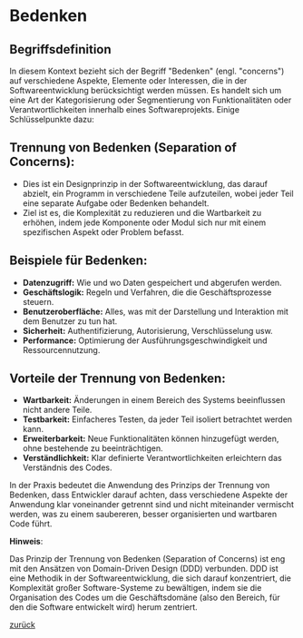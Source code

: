 # Bedenken

## Begriffsdefinition

In diesem Kontext bezieht sich der Begriff "Bedenken" (engl. "concerns") auf verschiedene Aspekte, Elemente oder
Interessen, die in der Softwareentwicklung berücksichtigt werden müssen. Es handelt sich um eine Art der Kategorisierung
oder Segmentierung von Funktionalitäten oder Verantwortlichkeiten innerhalb eines Softwareprojekts. Einige
Schlüsselpunkte dazu:
## Trennung von Bedenken (Separation of Concerns):
- Dies ist ein Designprinzip in der Softwareentwicklung, das darauf abzielt, ein Programm in verschiedene Teile
  aufzuteilen, wobei jeder Teil eine separate Aufgabe oder Bedenken behandelt.
- Ziel ist es, die Komplexität zu reduzieren und die Wartbarkeit zu erhöhen, indem jede Komponente oder Modul sich
  nur mit einem spezifischen Aspekt oder Problem befasst.
## Beispiele für Bedenken:
- **Datenzugriff:** Wie und wo Daten gespeichert und abgerufen werden.
- **Geschäftslogik:** Regeln und Verfahren, die die Geschäftsprozesse steuern.
- **Benutzeroberfläche:** Alles, was mit der Darstellung und Interaktion mit dem Benutzer zu tun hat.
- **Sicherheit:** Authentifizierung, Autorisierung, Verschlüsselung usw.
- **Performance:** Optimierung der Ausführungsgeschwindigkeit und Ressourcennutzung.

## Vorteile der Trennung von Bedenken:
- **Wartbarkeit:** Änderungen in einem Bereich des Systems beeinflussen nicht andere Teile.
- **Testbarkeit:** Einfacheres Testen, da jeder Teil isoliert betrachtet werden kann.
- **Erweiterbarkeit:** Neue Funktionalitäten können hinzugefügt werden, ohne bestehende zu beeinträchtigen.
- **Verständlichkeit:** Klar definierte Verantwortlichkeiten erleichtern das Verständnis des Codes.

In der Praxis bedeutet die Anwendung des Prinzips der Trennung von Bedenken, dass Entwickler darauf achten, dass
verschiedene Aspekte der Anwendung klar voneinander getrennt sind und nicht miteinander vermischt werden, was zu einem
saubereren, besser organisierten und wartbaren Code führt.

**Hinweis**:

Das Prinzip der Trennung von Bedenken (Separation of Concerns) ist eng mit den Ansätzen von Domain-Driven Design (DDD)
verbunden. DDD ist eine Methodik in der Softwareentwicklung, die sich darauf konzentriert, die Komplexität großer
Software-Systeme zu bewältigen, indem sie die Organisation des Codes um die Geschäftsdomäne (also den Bereich, für den
die Software entwickelt wird) herum zentriert.

[zurück](../Refactoring)